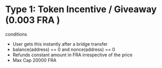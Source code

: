 # Type 1: Token Incentive / Giveaway (0.003 FRA )

conditions

- User gets this instantly after a bridge transfer
- balance(address) == 0 and nonce(address) == 0 
- Refunds constant amount in FRA irrespective of the price
- Max Cap 20000 FRA
